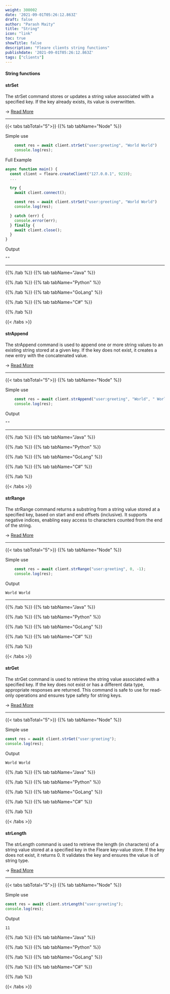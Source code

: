 ```yaml
---
weight: 300002
date: '2021-09-01T05:26:12.863Z'
draft: false
author: "Parash Maity"
title: "String"
icon: "link"
toc: true
showTitle: false
description: "Fleare clients string functions"
publishdate: '2021-09-01T05:26:12.863Z'
tags: ["clients"]
---
```



#### String functions


#### strSet

The strSet command stores or updates a string value associated with a specified key. If the key already exists, its value is overwritten.


-> [Read More](/docs/cli-commands/string-commands/str-set)

---

{{< tabs tabTotal="5">}}
{{% tab tabName="Node" %}}

Simple use
```ts
    const res = await client.strSet("user:greeting", "World World")
    console.log(res);
```

Full Example

```ts
async function main() {
  const client = fleare.createClient("127.0.0.1", 9219);
  ...
  
  try {
    await client.connect();

    const res = await client.strSet("user:greeting", "World World")
    console.log(res);

  } catch (err) {
    console.error(err);
  } finally {
    await client.close();
  }
}
```
Output

```text
""
```


---

{{% /tab %}}
{{% tab tabName="Java" %}}


{{% /tab %}}
{{% tab tabName="Python" %}}


{{% /tab %}}
{{% tab tabName="GoLang" %}}


{{% /tab %}}
{{% tab tabName="C#" %}}


{{% /tab %}}

{{< /tabs >}}

#### strAppend

The strAppend command is used to append one or more string values to an existing string stored at a given key. If the key does not exist, it creates a new entry with the concatenated value.

-> [Read More](/docs/cli-commands/string-commands/str-append)

---

{{< tabs tabTotal="5">}}
{{% tab tabName="Node" %}}

Simple use
```ts
    const res = await client.strAppend("user:greeting", "World", " World")
    console.log(res);
```

Output

```text
""
```


---

{{% /tab %}}
{{% tab tabName="Java" %}}


{{% /tab %}}
{{% tab tabName="Python" %}}


{{% /tab %}}
{{% tab tabName="GoLang" %}}


{{% /tab %}}
{{% tab tabName="C#" %}}


{{% /tab %}}

{{< /tabs >}}

#### strRange

The strRange command returns a substring from a string value stored at a specified key, based on start and end offsets (inclusive). It supports negative indices, enabling easy access to characters counted from the end of the string.

-> [Read More](/docs/cli-commands/string-commands/str-range)

---

{{< tabs tabTotal="5">}}
{{% tab tabName="Node" %}}

Simple use
```ts
    const res = await client.strRange("user:greeting", 0, -1);
    console.log(res);
```

Output

```text
World World
```


---

{{% /tab %}}
{{% tab tabName="Java" %}}


{{% /tab %}}
{{% tab tabName="Python" %}}


{{% /tab %}}
{{% tab tabName="GoLang" %}}


{{% /tab %}}
{{% tab tabName="C#" %}}


{{% /tab %}}

{{< /tabs >}}

#### strGet

The strGet command is used to retrieve the string value associated with a specified key. If the key does not exist or has a different data type, appropriate responses are returned. This command is safe to use for read-only operations and ensures type safety for string keys.

-> [Read More](/docs/cli-commands/string-commands/str-get)

---

{{< tabs tabTotal="5">}}
{{% tab tabName="Node" %}}

Simple use
```ts
const res = await client.strGet("user:greeting");
console.log(res);
```

Output

```text
World World
```


{{% /tab %}}
{{% tab tabName="Java" %}}


{{% /tab %}}
{{% tab tabName="Python" %}}


{{% /tab %}}
{{% tab tabName="GoLang" %}}


{{% /tab %}}
{{% tab tabName="C#" %}}


{{% /tab %}}

{{< /tabs >}}


#### strLength

The strLength command is used to retrieve the length (in characters) of a string value stored at a specified key in the Fleare key-value store. If the key does not exist, it returns 0. It validates the key and ensures the value is of string type.

-> [Read More](/docs/cli-commands/string-commands/str-length)

---

{{< tabs tabTotal="5">}}
{{% tab tabName="Node" %}}

Simple use
```ts
const res = await client.strLength("user:greeting");
console.log(res);
```

Output

```text
11
```


{{% /tab %}}
{{% tab tabName="Java" %}}


{{% /tab %}}
{{% tab tabName="Python" %}}


{{% /tab %}}
{{% tab tabName="GoLang" %}}


{{% /tab %}}
{{% tab tabName="C#" %}}


{{% /tab %}}

{{< /tabs >}}

